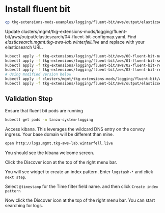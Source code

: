 # Install fluent bit

```bash
cp tkg-extensions-mods-examples/logging/fluent-bit/aws/output/elasticsearch/04-fluent-bit-configmap.yaml clusters/mgmt/tkg-extensions-mods/logging/fluent-bit/aws/output/elasticsearch/04-fluent-bit-configmap.yaml
```

Update clusters/mgmt/tkg-extensions-mods/logging/fluent-bit/aws/output/elasticsearch/04-fluent-bit-configmap.yaml.  Find *elasticsearch.mgmt.tkg-aws-lab.winterfell.live* and replace with your elasticsearch URL.

```bash
kubectl apply -f tkg-extensions/logging/fluent-bit/aws/00-fluent-bit-namespace.yaml
kubectl apply -f tkg-extensions/logging/fluent-bit/aws/01-fluent-bit-service-account.yaml
kubectl apply -f tkg-extensions/logging/fluent-bit/aws/02-fluent-bit-role.yaml
kubectl apply -f tkg-extensions/logging/fluent-bit/aws/03-fluent-bit-role-binding.yaml
# Using modified version below
kubectl apply -f clusters/mgmt/tkg-extensions-mods/logging/fluent-bit/aws/output/elasticsearch/04-fluent-bit-configmap.yaml
kubectl apply -f tkg-extensions/logging/fluent-bit/aws/output/elasticsearch/05-fluent-bit-ds.yaml
```

## Validation Step

Ensure that fluent bit pods are running

```bash
kubectl get pods -n tanzu-system-logging
```

Access kibana.  This leverages the wildcard DNS entry on the convoy ingress.  Your base domain will be different than mine.

```bash
open http://logs.mgmt.tkg-aws-lab.winterfell.live
```

You should see the kibana welcome screen.  

Click the Discover icon at the top of the right menu bar.

You will see widget to create an index pattern.  Enter `logstash-*` and click `next step`.

Select `@timestamp` for the Time filter field name. and then click `Create index pattern`

Now click the Discover icon at the top of the right menu bar.  You can start searching for logs.